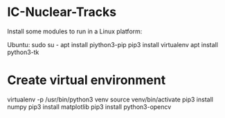 # IC-Nuclear-Tracks

Install some modules to run in a Linux platform:

Ubuntu:
sudo su -
apt install piython3-pip
pip3 install virtualenv
apt install python3-tk

# Create virtual environment
 virtualenv -p /usr/bin/python3 venv
 source venv/bin/activate
 pip3 install numpy
 pip3 install matplotlib
 pip3 install python3-opencv
